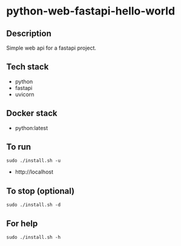 # python-web-fastapi-hello-world

## Description
Simple web api for a fastapi project.

## Tech stack
- python
- fastapi
- uvicorn

## Docker stack
- python:latest

## To run
`sudo ./install.sh -u`
- http://localhost

## To stop (optional)
`sudo ./install.sh -d`

## For help
`sudo ./install.sh -h`
